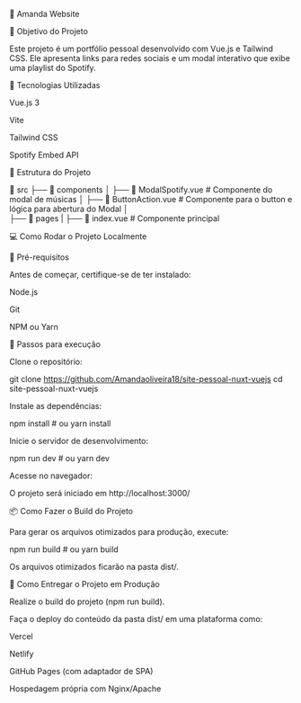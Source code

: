 🎵 Amanda Website

📌 Objetivo do Projeto

Este projeto é um portfólio pessoal desenvolvido com Vue.js e Tailwind CSS. Ele apresenta links para redes sociais e um modal interativo que exibe uma playlist do Spotify.

🚀 Tecnologias Utilizadas

Vue.js 3

Vite

Tailwind CSS

Spotify Embed API

📂 Estrutura do Projeto

📁 src
 ├── 📁 components
 │   ├── 📄 ModalSpotify.vue  # Componente do modal de músicas
 │   ├── 📄 ButtonAction.vue # Componente para o button e lógica para abertura do Modal
 │    
 ├── 📁 pages
 |   ├── 📄 index.vue  # Componente principal


💻 Como Rodar o Projeto Localmente

📌 Pré-requisitos

Antes de começar, certifique-se de ter instalado:

Node.js 

Git

NPM ou Yarn

🔧 Passos para execução

Clone o repositório:

git clone https://github.com/Amandaoliveira18/site-pessoal-nuxt-vuejs
cd site-pessoal-nuxt-vuejs

Instale as dependências:

npm install  # ou yarn install

Inicie o servidor de desenvolvimento:

npm run dev  # ou yarn dev

Acesse no navegador:

O projeto será iniciado em http://localhost:3000/

📦 Como Fazer o Build do Projeto

Para gerar os arquivos otimizados para produção, execute:

npm run build  # ou yarn build

Os arquivos otimizados ficarão na pasta dist/.

🚀 Como Entregar o Projeto em Produção

Realize o build do projeto (npm run build).

Faça o deploy do conteúdo da pasta dist/ em uma plataforma como:

Vercel

Netlify

GitHub Pages (com adaptador de SPA)

Hospedagem própria com Nginx/Apache


